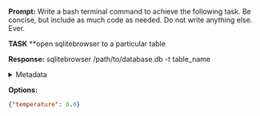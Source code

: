 **Prompt:**
Write a bash terminal command to achieve the following task.
Be concise, but include as much code as needed. Do not write anything else. Ever.

**TASK**
**open sqlitebrowser to a particular table


**Response:**
sqlitebrowser /path/to/database.db -t table_name

<details><summary>Metadata</summary>

- Duration: 714 ms
- Datetime: 2023-12-21T11:55:00.379524
- Model: gpt-3.5-turbo-0613

</details>

**Options:**
```json
{"temperature": 0.0}
```

